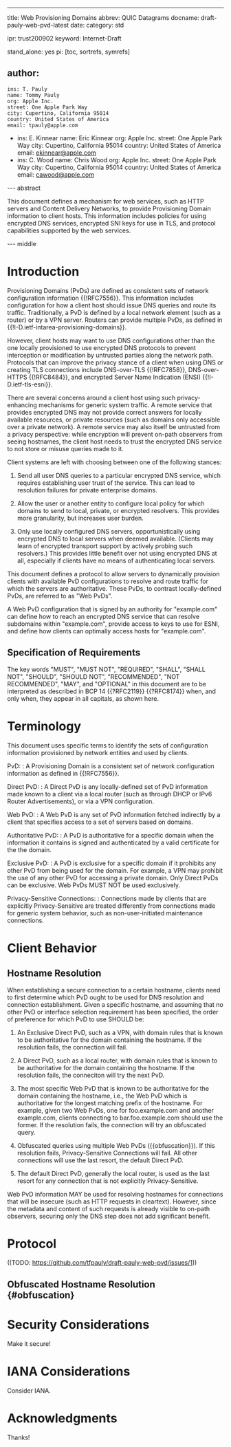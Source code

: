 ---
title: Web Provisioning Domains
abbrev: QUIC Datagrams
docname: draft-pauly-web-pvd-latest
date:
category: std

ipr: trust200902
keyword: Internet-Draft

stand_alone: yes
pi: [toc, sortrefs, symrefs]

author:
  -
    ins: T. Pauly
    name: Tommy Pauly
    org: Apple Inc.
    street: One Apple Park Way
    city: Cupertino, California 95014
    country: United States of America
    email: tpauly@apple.com
  -
    ins: E. Kinnear
    name: Eric Kinnear
    org: Apple Inc.
    street: One Apple Park Way
    city: Cupertino, California 95014
    country: United States of America
    email: ekinnear@apple.com
  -
    ins: C. Wood
    name: Chris Wood
    org: Apple Inc.
    street: One Apple Park Way
    city: Cupertino, California 95014
    country: United States of America
    email: cawood@apple.com

--- abstract

This document defines a mechanism for web services, such as HTTP servers
and Content Delivery Networks, to provide Provisioning Domain information
to client hosts. This information includes policies for using encrypted DNS
services, encrypted SNI keys for use in TLS, and protocol capabilities supported
by the web services.

--- middle

# Introduction

Provisioning Domains (PvDs) are defined as consistent sets of network configuration information {{!RFC7556}}.
This information includes configuration for how a client host should issue DNS queries and
route its traffic. Traditionally, a PvD is defined by a local network element (such as a router) or
by a VPN server. Routers can provide multiple PvDs, as defined in {{!I-D.ietf-intarea-provisioning-domains}}.

However, client hosts may want to use DNS configurations other than the one locally provisioned
to use encrypted DNS protocols to prevent interception or modification by untrusted parties along
the network path. Protocols that can improve the privacy stance of a client when using DNS or
creating TLS connections include DNS-over-TLS {{!RFC7858}}, DNS-over-HTTPS {{!RFC8484}},
and encrypted Server Name Indication (ENSI) {{!I-D.ietf-tls-esni}}.

There are several concerns around a client host using such privacy-enhancing mechanisms
for generic system traffic. A remote service that provides encrypted DNS may not provide
correct answers for locally available resources, or private resources (such as domains only
accessible over a private network). A remote service may also itself be untrusted from a
privacy perspective: while encryption will prevent on-path observers from seeing hostnames,
the client host needs to trust the encrypted DNS service to not store or misuse queries made
to it.

Client systems are left with choosing between one of the following stances:

1. Send all user DNS queries to a particular encrypted DNS service, which requires establishing
user trust of the service. This can lead to resolution failures for private enterprise domains.

2. Allow the user or another entity to configure local policy for which domains to send to local,
private, or encrypted resolvers. This provides more granularity, but increases user burden.

3. Only use locally configured DNS servers, opportunistically using encrypted DNS to local servers
when deemed available. (Clients may learn of encrypted transport support by actively probing such
resolvers.) This provides little benefit over not using encrypted DNS at all, especially if clients
have no means of authenticating local servers.

This document defines a protocol to allow servers to dynamically provision clients with
available PvD configurations to resolve and route traffic for which the servers are authoritative.
These PvDs, to contrast locally-defined PvDs, are referred to as "Web PvDs".

A Web PvD configuration that is signed by an authority for "example.com" can define
how to reach an encrypted DNS service that can resolve subdomains within "example.com",
provide access to keys to use for ESNI, and define how clients can optimally access hosts
for "example.com".

## Specification of Requirements

The key words "MUST", "MUST NOT", "REQUIRED", "SHALL", "SHALL NOT",
"SHOULD", "SHOULD NOT", "RECOMMENDED", "NOT RECOMMENDED", "MAY", and
"OPTIONAL" in this document are to be interpreted as described in BCP 14
{{?RFC2119}} {{?RFC8174}} when, and only when,
they appear in all capitals, as shown here.

# Terminology

This document uses specific terms to identify the sets of configuration information
provisioned by network entities and used by clients.

PvD:
: A Provisioning Domain is a consistent set of network configuration information
as defined in {{!RFC7556}}.

Direct PvD:
: A Direct PvD is any locally-defined set of PvD information made known to a client
via a local router (such as through DHCP or IPv6 Router Advertisements), or via a VPN
configuration.

Web PvD:
: A Web PvD is any set of PvD information fetched indirectly by a client that
specifies access to a set of servers based on domains.

Authoritative PvD:
: A PvD is authoritative for a specific domain when the information it contains
is signed and authenticated by a valid certificate for the the domain.

Exclusive PvD:
: A PvD is exclusive for a specific domain if it prohibits any other PvD from being used
for the domain. For example, a VPN may prohibit the use of any other PvD for accessing
a private domain. Only Direct PvDs can be exclusive. Web PvDs MUST NOT be used
exclusively.

Privacy-Sensitive Connections:
: Connections made by clients that are explicitly Privacy-Sensitive are treated differently
from connections made for generic system behavior, such as non-user-initiated maintenance
connections.

# Client Behavior

## Hostname Resolution

When establishing a secure connection to a certain hostname, clients need
to first determine which PvD ought to be used for DNS resolution and connection
establishment. Given a specific hostname, and assuming that no other PvD or
interface selection requirement has been specified, the order of preference for which
PvD to use SHOULD be:

1. An Exclusive Direct PvD, such as a VPN, with domain rules that is known 
to be authoritative for the domain containing the hostname. If the resolution
fails, the connection will fail.

2. A Direct PvD, such as a local router, with domain rules that is known to be
authoritative for the domain containing the hostname. If the resolution fails,
the conneciton will try the next PvD.

3. The most specific Web PvD that is known to be authoritative for the domain
containing the hostname, i.e., the Web PvD which is authoritative for the longest
matching prefix of the hostname. For example, given two Web PvDs, one for
foo.example.com and another example.com, clients connecting to bar.foo.example.com
should use the former. If the resolution fails, the connection will try an obfuscated
query.

4. Obfuscated queries using multiple Web PvDs ({{obfuscation}}). If this resolution fails,
Privacy-Sensitive Connections will fail. All other connections will use the last resort,
the default Direct PvD.

5. The default Direct PvD, generally the local router, is used as the last resort for any
connection that is not explicitly Privacy-Sensitive.

Web PvD information MAY be used for resolving hostnames for connections
that will be insecure (such as HTTP requests in cleartext). However, since the
metadata and content of such requests is already visible to on-path observers,
securing only the DNS step does not add significant benefit.

# Protocol

((TODO: https://github.com/tfpauly/draft-pauly-web-pvd/issues/1))

## Obfuscated Hostname Resolution {#obfuscation}

# Security Considerations

Make it secure!

# IANA Considerations

Consider IANA.

# Acknowledgments

Thanks!
